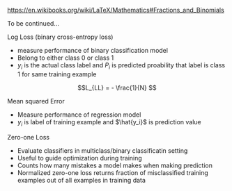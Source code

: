https://en.wikibooks.org/wiki/LaTeX/Mathematics#Fractions_and_Binomials

To be continued... 

Log Loss (binary cross-entropy loss)
- measure performance of binary classification model
- Belong to either class 0 or class 1
- $y_i$ is the actual class label and $P_i$ is predicted proability that label is class 1 for same training example
  
$$L_{LL} = - \frac{1}{N} $$

Mean squared Error 
- Measure performance of regression model
- $y_i$ is label of training example and $\hat{y_i}$ is prediction value

Zero-one Loss 
- Evaluate classifiers in multiclass/binary classificatin setting
- Useful to guide optimization during training  
- Counts how many mistakes a model makes when making prediction 
- Normalized zero-one loss returns fraction of misclassified training examples out of all examples in training data 
